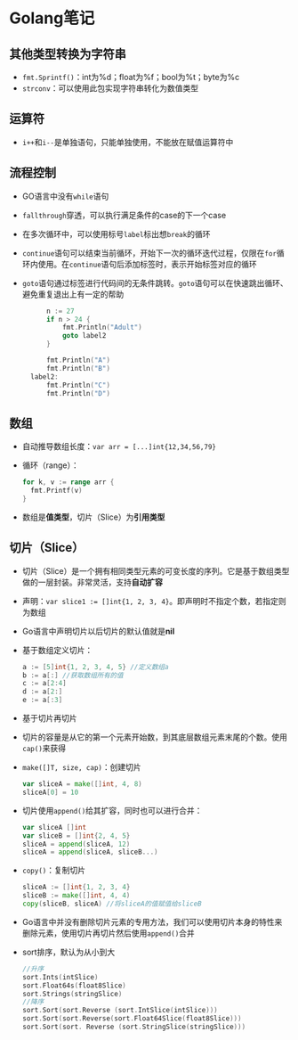 # Golang笔记

## 其他类型转换为字符串

- `fmt.Sprintf()`：int为%d；float为%f；bool为%t；byte为%c
- `strconv`：可以使用此包实现字符串转化为数值类型

## 运算符

- `i++`和`i--`是单独语句，只能单独使用，不能放在赋值运算符中

## 流程控制

- GO语言中没有`while`语句
- `fallthrough`穿透，可以执行满足条件的case的下一个case
- 在多次循环中，可以使用标号`label`标出想`break`的循环
- `continue`语句可以结束当前循环，开始下一次的循环迭代过程，仅限在`for`循环内使用。在`continue`语句后添加标签时，表示开始标签对应的循环
- `goto`语句通过标签进行代码间的无条件跳转。`goto`语句可以在快速跳出循环、避免重复退出上有一定的帮助
  
  ```go
        n := 27
        if n > 24 {
            fmt.Println("Adult")
            goto label2
        }

        fmt.Println("A")
        fmt.Println("B")
    label2:
        fmt.Println("C")
        fmt.Println("D")
  ```

## 数组

- 自动推导数组长度：`var arr = [...]int{12,34,56,79}`
- 循环（range）：

  ```go
  for k, v := range arr {
    fmt.Printf(v)
  }
  ```

- 数组是**值类型**，切片（Slice）为**引用类型**

## 切片（Slice）

- 切片（Slice）是一个拥有相同类型元素的可变长度的序列。它是基于数组类型做的一层封装。非常灵活，支持**自动扩容**
- 声明：`var slice1 := []int{1, 2, 3, 4}`。即声明时不指定个数，若指定则为数组
- Go语言中声明切片以后切片的默认值就是**nil**
- 基于数组定义切片：

  ```go
  a := [5]int{1, 2, 3, 4, 5} //定义数组a
  b := a[:] //获取数组所有的值
  c := a[2:4]
  d := a[2:]
  e := a[:3]
  ```

- 基于切片再切片
- 切片的容量是从它的第一个元素开始数，到其底层数组元素末尾的个数。使用`cap()`来获得
- `make([]T, size, cap)`：创建切片

  ```go
  var sliceA = make([]int, 4, 8)
  sliceA[0] = 10
  ```

- 切片使用`append()`给其扩容，同时也可以进行合并：
  
  ```go
  var sliceA []int
  var sliceB = []int{2, 4, 5}
  sliceA = append(sliceA, 12)
  sliceA = append(sliceA, sliceB...)
  ```

- `copy()`：复制切片
  
  ```go
  sliceA := []int{1, 2, 3, 4}
  sliceB := make([]int, 4, 4)
  copy(sliceB, sliceA) //将sliceA的值赋值给sliceB
  ```

- Go语言中并没有删除切片元素的专用方法，我们可以使用切片本身的特性来删除元素，使用切片再切片然后使用`append()`合并
- sort排序，默认为从小到大
  
  ```go
  //升序
  sort.Ints(intSlice)
  sort.Float64s(float8Slice)
  sort.Strings(stringSlice)
  //降序
  sort.Sort(sort.Reverse (sort.IntSlice(intSlice)))
  sort.Sort(sort.Reverse(sort.Float64Slice(float8Slice)))
  sort.Sort(sort. Reverse (sort.StringSlice(stringSlice)))
  ```
